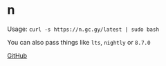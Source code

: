 # n

Usage: `curl -s https://n.gc.gy/latest | sudo bash`

You can also pass things like `lts`, `nightly` or `8.7.0`

[GitHub](https://github.com/devsnek/n)
